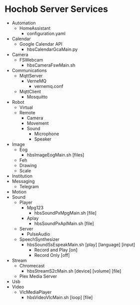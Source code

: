 # Hochob Server Services

- Automation
  - HomeAssistant
    - configuration.yaml
- Calendar
  - Google Calendar API
    - hbsCalendarGcaMain.py
- Camera
  - FSWebcam
    - hbsCameraFswMain.sh
- Communications
  - MqttServer
    - VerneMQ
      - vernemq.conf
  - MqttClient
    - Mosquitto
- Robot
  - Virtual
  - Remote
    - Camera
    - Movement
    - Sound
      - Microphone
      - Speaker
- Image
  - Eog
    - hbsImageEogMain.sh [files]
  - Feh
  - Drawing
  - Scale
- Institution
- Messaging
  - Telegram
- Motion
- Sound
  - Player
    - Mpg123
      - hbsSoundPxMpgMain.sh [file]
    - Aplay
      - hbsSoundPxAplMain.sh [file]
  - Server
    - PulseAudio
  - SpeechSynthesizer
    - hbsSoundSsEspeakMain.sh [play] [language] [input]
      - Record and Play [on]
      - Record Only [off]
- Stream
  - Chromecast
    - hbsStreamS2cMain.sh [device] [volume] [file]
  - Plex Media Server
- Usb
- Video
  - VlcMediaPlayer
    - hbsVideoVlcMain.sh [loop] [file]

